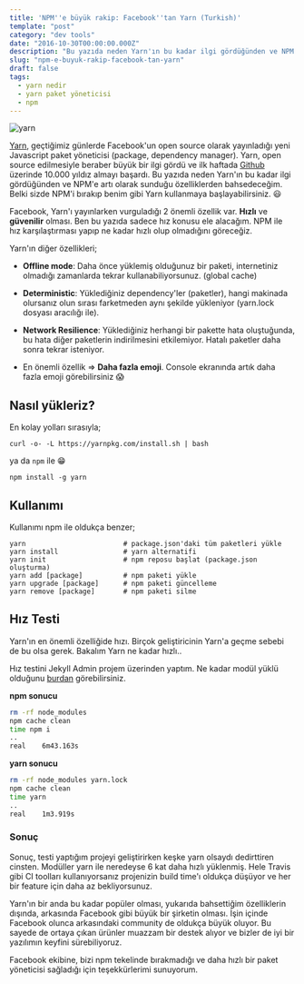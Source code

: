 ```yaml
---
title: 'NPM''e büyük rakip: Facebook''tan Yarn (Turkish)'
template: "post"
category: "dev tools"
date: "2016-10-30T00:00:00.000Z"
description: "Bu yazıda neden Yarn'ın bu kadar ilgi gördüğünden ve NPM'e artı olarak sunduğu özelliklerden bahsedeceğim."
slug: "npm-e-buyuk-rakip-facebook-tan-yarn"
draft: false
tags:
  - yarn nedir
  - yarn paket yöneticisi
  - npm
---
```


![yarn](/media/yarn-banner.png)

[Yarn](https://yarnpkg.com/), geçtiğimiz günlerde Facebook'un  open source olarak yayınladığı  yeni Javascript paket yöneticisi (package, dependency manager). Yarn, open source edilmesiyle beraber büyük bir ilgi gördü ve ilk haftada [Github](https://github.com/yarnpkg/yarn) üzerinde 10.000 yıldız almayı başardı. Bu yazıda neden Yarn'ın bu kadar ilgi gördüğünden ve NPM'e artı olarak sunduğu özelliklerden bahsedeceğim. Belki sizde NPM'i bırakıp benim gibi Yarn kullanmaya başlayabilirsiniz. :smiley:

Facebook, Yarn'ı yayınlarken vurguladığı 2 önemli özellik var. **Hızlı** ve **güvenilir** olması. Ben bu yazıda sadece hız konusu ele alacağım. NPM ile hız karşılaştırması yapıp ne kadar hızlı olup olmadığını göreceğiz.

Yarn'ın diğer özellikleri;

* **Offline mode**: Daha önce yüklemiş olduğunuz bir paketi, internetiniz olmadığı zamanlarda tekrar kullanabiliyorsunuz. (global cache)

* **Deterministic**: Yüklediğiniz dependency'ler (paketler), hangi makinada olursanız olun sırası farketmeden aynı şekilde yükleniyor (yarn.lock dosyası aracılığı ile).

* **Network Resilience**: Yüklediğiniz herhangi bir pakette hata oluştuğunda, bu hata diğer paketlerin indirilmesini etkilemiyor. Hatalı  paketler daha sonra tekrar isteniyor.

* En önemli özellik => **Daha fazla emoji**. Console ekranında artık daha fazla emoji görebilirsiniz :scream:

## Nasıl yükleriz?

En kolay yolları sırasıyla;

```shell
curl -o- -L https://yarnpkg.com/install.sh | bash
```

ya da `npm` ile :grin:

```shell
npm install -g yarn
```


## Kullanımı

Kullanımı npm ile oldukça benzer;

```shell
yarn                        # package.json'daki tüm paketleri yükle
yarn install                # yarn alternatifi
yarn init                   # npm reposu başlat (package.json oluşturma)
yarn add [package]          # npm paketi yükle
yarn upgrade [package]      # npm paketi güncelleme
yarn remove [package]       # npm paketi silme
```


## Hız Testi
Yarn'ın en önemli özelliğide hızı. Birçok geliştiricinin Yarn'a geçme sebebi de bu olsa gerek. Bakalım Yarn ne kadar hızlı..

Hız testini Jekyll Admin projem üzerinden yaptım. Ne kadar modül yüklü olduğunu [burdan](https://github.com/jekyll/jekyll-admin/blob/master/package.json) görebilirsiniz.

**npm sonucu**

```bash
rm -rf node_modules
npm cache clean
time npm i
..
real	6m43.163s
```

**yarn sonucu**

```bash
rm -rf node_modules yarn.lock
npm cache clean
time yarn
..
real	1m3.919s
```

### Sonuç

Sonuç, testi yaptığım projeyi geliştirirken keşke yarn olsaydı dedirttiren cinsten. Modüller yarn ile neredeyse 6 kat daha hızlı yüklenmiş. Hele Travis gibi CI toolları kullanıyorsanız projenizin build time'ı oldukça düşüyor ve her bir feature için daha az bekliyorsunuz.

Yarn'ın bir anda bu kadar popüler olması, yukarıda bahsettiğim özelliklerin dışında, arkasında Facebook gibi büyük bir şirketin olması. İşin içinde Facebook olunca arkasındaki community de oldukça büyük oluyor. Bu sayede de ortaya çıkan ürünler muazzam bir destek alıyor ve bizler de iyi bir yazılımın keyfini sürebiliyoruz.

Facebook ekibine, bizi npm tekelinde bırakmadığı ve daha hızlı bir paket yöneticisi sağladığı için teşekkürlerimi sunuyorum.
